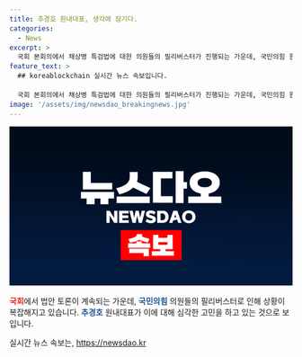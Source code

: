 ```yaml
---
title: 추경호 원내대표, 생각에 잠기다.
categories:
  - News
excerpt: >
  국회 본회의에서 채상병 특검법에 대한 의원들의 필리버스터가 진행되는 가운데, 국민의힘 원내대표 추경호가 심경에 잠겨 있다. 순직 해병 사건 등의 진상규명을 위한 법안에 대한 논의가 고조되는 가운데, 이목을 끌고 있는 상황이다.
feature_text: >
  ## koreablockchain 실시간 뉴스 속보입니다.

  국회 본회의에서 채상병 특검법에 대한 의원들의 필리버스터가 진행되는 가운데, 국민의힘 원내대표 추경호가 심경에 잠겨 있다. 순직 해병 사건 등의 진상규명을 위한 법안에 대한 논의가 고조되는 가운데, 이목을 끌고 있는 상황이다.
image: '/assets/img/newsdao_breakingnews.jpg'
---
```


<p><img src="/assets/img/newsdao_breakingnews.jpg" alt="koreablockchain 속보" /></p>

<p><b><span style="color: #ee2323;">국회</span></b>에서 법안 토론이 계속되는 가운데, <b><span style="color: #1a5490;">국민의힘</span></b> 의원들의 필리버스터로 인해 상황이 복잡해지고 있습니다. <b><span style="color: #1a5490;">추경호</span></b> 원내대표가 이에 대해 심각한 고민을 하고 있는 것으로 보입니다. <p data-ke-size="size16"></p></p>
실시간 뉴스 속보는, <a href="https://newsdao.kr" rel="dofollow">https://newsdao.kr</a>


